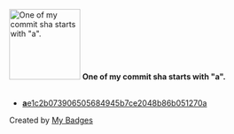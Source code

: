 <img src="https://my-badges.github.io/my-badges/a-commit.png" alt="One of my commit sha starts with &quot;a&quot;." title="One of my commit sha starts with &quot;a&quot;." width="128">
<strong>One of my commit sha starts with &quot;a&quot;.</strong>
<br><br>

- <a href="https://github.com/r00tSe7en/pictures/commit/ae1c2b073906505684945b7ce2048b86b051270a"><strong>a</strong>e1c2b073906505684945b7ce2048b86b051270a</a>


Created by <a href="https://github.com/my-badges/my-badges">My Badges</a>